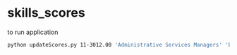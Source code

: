 # skills_scores

to run application

```bash
python updateScores.py 11-3012.00 'Administrative Services Managers' 'Business Manager' --alpha 0.7
```
